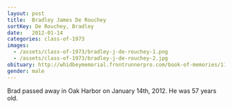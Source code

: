 ```yaml
---
layout: post
title:  Bradley James De Rouchey
sortKey: De Rouchey, Bradley
date:   2012-01-14
categories: class-of-1973
images:
  - /assets/class-of-1973/bradley-j-de-rouchey-1.png
  - /assets/class-of-1973/bradley-j-de-rouchey-2.jpg
obituary: http://whidbeymemorial.frontrunnerpro.com/book-of-memories/1118868/Bradley-De-Rouchey/obituary.php
gender: male
---
```

Brad passed away in Oak Harbor on January 14th, 2012. He was 57 years old.
